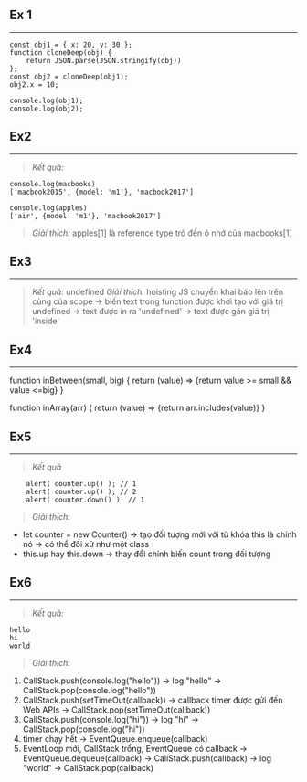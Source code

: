 ## Ex 1
---
```
const obj1 = { x: 20, y: 30 };
function cloneDeep(obj) {
    return JSON.parse(JSON.stringify(obj))
};
const obj2 = cloneDeep(obj1);
obj2.x = 10;

console.log(obj1);
console.log(obj2);
```

## Ex2
---
>*Kết quả:*
```
console.log(macbooks)
['macbook2015', {model: 'm1'}, 'macbook2017']

console.log(apples)
['air', {model: 'm1'}, 'macbook2017']
```
>*Giải thích:*
apples[1] là reference type trỏ đến ô nhớ của macbooks[1] 

## Ex3
---
>*Kết quả:* undefined
>*Giải thích:* hoisting
JS chuyển khai báo lên trên cùng của scope -> biến text trong function được khởi tạo với giá trị undefined -> text được in ra 'undefined' -> text được gán giá trị 'inside'

## Ex4
---
function inBetween(small, big)
{
    return (value) => {return value >= small && value <=big}
}

function inArray(arr)
{
    return (value) => {return arr.includes(value)}
}

## Ex5
---
>*Kết quả*
```
    alert( counter.up() ); // 1
    alert( counter.up() ); // 2
    alert( counter.down() ); // 1
```
>*Giải thích:*

+ let counter = new Counter() -> tạo đối tượng mới với từ khóa this là chính nó -> có thể đối xử như một class
+ this.up hay this.down -> thay đổi chính biến count trong đối tượng

## Ex6
---
>*Kết quả:*
```
hello
hi
world
```
>*Giải thích:*
1.  CallStack.push(console.log("hello")) 
    -> log "hello" 
    -> CallStack.pop(console.log("hello")) 
2.  CallStack.push(setTimeOut(callback)) 
    -> callback timer được gửi đến Web APIs 
    -> CallStack.pop(setTimeOut(callback))
3.  CallStack.push(console.log("hi")) 
    -> log "hi" 
    -> CallStack.pop(console.log("hi"))
4.  timer chạy hết
    -> EventQueue.enqueue(callback)
5.  EventLoop mới, CallStack trống, EventQueue có callback
    -> EventQueue.dequeue(callback)
    -> CallStack.push(callback)
    -> log "world"
    -> CallStack.pop(callback)